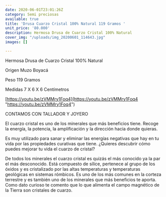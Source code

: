 ```yaml
---
date: 2020-06-01T23:01:26Z
category: Semi preciosas
available: true
title: 'Drusa Cuarzo Cristal 100% Natural 119 Gramos '
unit_price: '80.000'
description: Hermosa Drusa de Cuarzo Cristal 100% Natural
cover_img: "/uploads/img_20200601_114643.jpg"
images: []

---
```

Hermosa Drusa de Cuarzo Cristal 100% Natural

Origen Muzo Boyacá 

Peso 119 Gramos 

Medidas 7 X 6 X 6 Centímetros 

[https://youtu.be/zVMMry1Foq4](https://youtu.be/zVMMry1Foq4 "https://youtu.be/zVMMry1Foq4")

CONTAMOS CON TALLADOR Y JOYERO 

El cuarzo cristal es uno de los minerales que más beneficios tiene. Recoge la energía, la potencia, la amplificación y la dirección hacia donde quieras.

Es muy utilizado para sanar y eliminar las energías negativas que hay en tu vida por las propiedades curativas que tiene. ¿Quieres descubrir cómo puedes mejorar tu vida el cuarzo de cristal?

De todos los minerales el cuarzo cristal es quizás el más conocido ya la par el más desconocido. Está compuesto de sílice, pertenece al grupo de los óxidos y es cristalizado por las altas temperaturas y temperaturas geológicas en sistemas rómbicos. Es uno de los más comunes en la corteza terrestre y es también uno de los minerales que más beneficios te aporta. Como dato curioso te comento que lo que alimenta el campo magnético de la Tierra son cristales de cuarzo.